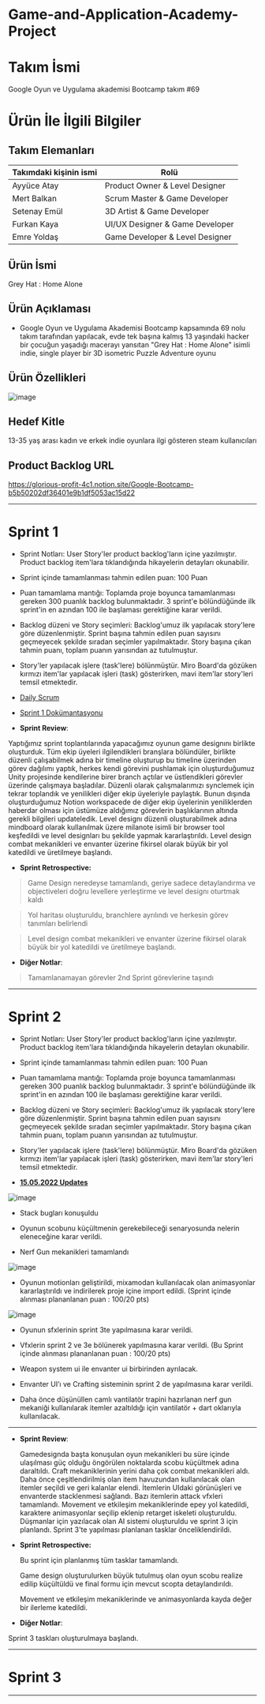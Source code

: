 # Game-and-Application-Academy-Project

# **Takım İsmi**

Google Oyun ve Uygulama akademisi Bootcamp takım #69

# Ürün İle İlgili Bilgiler
  
## Takım Elemanları

| Takımdaki kişinin ismi  | Rolü |
| ------------- | ------------- |
|  Ayyüce Atay| Product Owner & Level Designer|
|  Mert Balkan| Scrum Master & Game Developer|
|  Setenay Emül| 3D Artist & Game Developer|
|  Furkan Kaya|  UI/UX Designer & Game Developer|
|  Emre Yoldaş| Game Developer & Level Designer|

## Ürün İsmi

Grey Hat : Home Alone

## Ürün Açıklaması

- Google Oyun ve Uygulama Akademisi Bootcamp kapsamında 69 nolu takım tarafından yapılacak, evde tek başına kalmış 13 yaşındaki hacker bir çocuğun yaşadığı macerayı yansıtan "Grey Hat : Home Alone" isimli indie, single player bir 3D isometric Puzzle Adventure oyunu

## Ürün Özellikleri

![image](https://user-images.githubusercontent.com/95376425/165622665-d451b272-bb72-4da3-8d8c-50adeaf01349.png)

## Hedef Kitle

13-35 yaş arası kadın ve erkek indie oyunlara ilgi gösteren steam kullanıcıları


## Product Backlog URL

https://glorious-profit-4c1.notion.site/Google-Bootcamp-b5b50202df36401e9b1df5053ac15d22 

---

# Sprint 1

* Sprint Notları: User Story'ler product backlog'ların içine yazılmıştır. Product backlog item'lara tıklandığında hikayelerin detayları okunabilir.

* Sprint içinde tamamlanması tahmin edilen puan: 100 Puan

* Puan tamamlama mantığı: Toplamda proje boyunca tamamlanması gereken 300 puanlık backlog bulunmaktadır. 3 sprint'e bölündüğünde ilk sprint'in en azından 100 ile başlaması gerektiğine karar verildi.

* Backlog düzeni ve Story seçimleri: Backlog'umuz ilk yapılacak story'lere göre düzenlenmiştir. Sprint başına tahmin edilen puan sayısını geçmeyecek şekilde sıradan seçimler yapılmaktadır. Story başına çıkan tahmin puanı, toplam puanın yarısından az tutulmuştur.

* Story'ler yapılacak işlere (task'lere) bölünmüştür. Miro Board'da gözüken kırmızı item'lar yapılacak işleri (task) gösterirken, mavi item'lar story'leri temsil etmektedir.

* <a href = "https://docs.google.com/document/d/1-YL_gxEn41rRx2XT2yHJaFkE5n3s698cRqE6_lMDz8s/edit?usp=sharing">Daily Scrum</a>

 * <a href = "https://docs.google.com/document/d/1DNTSnRsbarsP6R8FLp0kq5bD4ZkfKmlVKgvg4bsShbA/edit?usp=sharing">Sprint 1 Dokümantasyonu</a>

- **Sprint Review**: 

Yaptığımız sprint toplantılarında yapacağımız oyunun game designını birlikte oluşturduk. Tüm ekip üyeleri ilgilendikleri branşlara bölündüler, birlikte düzenli çalışabilmek adına bir timeline oluşturup bu timeline üzerinden görev dağılımı yaptık, herkes kendi görevini pushlamak için oluşturduğumuz Unity projesinde kendilerine birer branch açtılar ve üstlendikleri görevler üzerinde çalışmaya başladılar. Düzenli olarak çalışmalarımızı synclemek için tekrar toplandık ve yenilikleri diğer ekip üyeleriyle paylaştık. Bunun dışında oluşturduğumuz Notion workspacede de diğer ekip üyelerinin yeniliklerden haberdar olması için üstümüze aldığımız görevlerin başlıklarının altında gerekli bilgileri updateledik. Level designı düzenli oluşturabilmek adına mindboard olarak kullanılmak üzere milanote isimli bir browser tool keşfedildi ve level designları bu şekilde yapmak kararlaştırıldı. Level design combat mekanikleri ve envanter üzerine fikirsel olarak büyük bir yol katedildi ve üretilmeye başlandı.

- **Sprint Retrospective:**

> Game Design neredeyse tamamlandı, geriye sadece detaylandırma ve objectiveleri doğru levellere yerleştirme ve level designı oturtmak kaldı

> Yol haritası oluşturuldu, branchlere ayrılındı ve herkesin görev tanımları belirlendi

> Level design combat mekanikleri ve envanter üzerine fikirsel olarak büyük bir yol katedildi ve üretilmeye başlandı.

- **Diğer Notlar**:

> Tamamlanamayan görevler 2nd Sprint görevlerine taşındı

---

# Sprint 2

* Sprint Notları: User Story'ler product backlog'ların içine yazılmıştır. Product backlog item'lara tıklandığında hikayelerin detayları okunabilir.

* Sprint içinde tamamlanması tahmin edilen puan: 100 Puan

* Puan tamamlama mantığı: Toplamda proje boyunca tamamlanması gereken 300 puanlık backlog bulunmaktadır. 3 sprint'e bölündüğünde ilk sprint'in en azından 100 ile başlaması gerektiğine karar verildi.

* Backlog düzeni ve Story seçimleri: Backlog'umuz ilk yapılacak story'lere göre düzenlenmiştir. Sprint başına tahmin edilen puan sayısını geçmeyecek şekilde sıradan seçimler yapılmaktadır. Story başına çıkan tahmin puanı, toplam puanın yarısından az tutulmuştur.

* Story'ler yapılacak işlere (task'lere) bölünmüştür. Miro Board'da gözüken kırmızı item'lar yapılacak işleri (task) gösterirken, mavi item'lar story'leri temsil etmektedir.

- **<a href = "https://www.notion.so/Scrum-meeting-3-c34e9e2de29a4f89a1f865f78f33051e">15.05.2022 Updates</a>** 


![image](https://user-images.githubusercontent.com/95376425/168487222-73c5f14a-e1b5-4f05-82e7-259e1f1fa836.png)

- Stack bugları konuşuldu

- Oyunun scobunu küçültmenin gerekebileceği senaryosunda nelerin eleneceğine karar verildi.

- Nerf Gun mekanikleri tamamlandı

![image](https://user-images.githubusercontent.com/95376425/168487061-17aa282d-0c5a-4f3f-ad92-82f5096f6175.png)

- Oyunun motionları geliştirildi, mixamodan kullanılacak olan animasyonlar kararlaştırıldı ve indirilerek proje içine import edildi. (Sprint içinde alınması plananlanan puan : 100/20 pts)

![image](https://user-images.githubusercontent.com/95376425/168487359-20a0297e-2dcd-4ab3-836b-b6142ecb19ea.png)

- Oyunun sfxlerinin sprint 3te yapılmasına karar verildi.

- Vfxlerin sprint 2 ve 3e bölünerek yapılmasına karar verildi. (Bu Sprint içinde alınması plananlanan puan : 100/20 pts)

- Weapon system ui ile envanter ui birbirinden ayrılacak. 

- Envanter UI’ı ve Crafting sisteminin sprint 2 de yapılmasına karar verildi.

- Daha önce düşünüllen camlı vantilatör trapini hazırlanan nerf gun mekaniği kullanılarak itemler azaltıldığı için vantilatör + dart oklarıyla kullanılacak.
  



---
- **Sprint Review**: 
  
  Gamedesignda başta konuşulan oyun mekanikleri bu süre içinde ulaşılması güç olduğu öngörülen noktalarda scobu küçültmek adına daraltıldı. Craft mekaniklerinin yerini daha çok combat mekanikleri aldı. Daha önce çeşitlendirilmiş olan item havuzundan kullanılacak olan itemler seçildi ve geri kalanlar elendi. İtemlerin UIdaki görünüşleri ve envanterde stacklenmesi sağlandı. Bazı itemlerin attack vfxleri tamamlandı. Movement ve etkileşim mekaniklerinde epey yol katedildi, karaktere animasyonlar seçilip eklenip retarget iskeleti oluşturuldu. Düşmanlar için yazılacak olan AI sistemi oluşturuldu ve sprint 3 için planlandı. Sprint 3'te yapılması planlanan tasklar önceliklendirildi.


- **Sprint Retrospective:**
  
  Bu sprint için planlanmış tüm tasklar tamamlandı.
  
  Game design oluşturulurken büyük tutulmuş olan oyun scobu realize edilip küçültüldü ve final formu için mevcut scopta detaylandırıldı.
  
  Movement ve etkileşim mekaniklerinde ve animasyonlarda kayda değer bir ilerleme katedildi.
   


- **Diğer Notlar**:
  
 Sprint 3 taskları oluşturulmaya başlandı.
  
  



---

# Sprint 3

---
